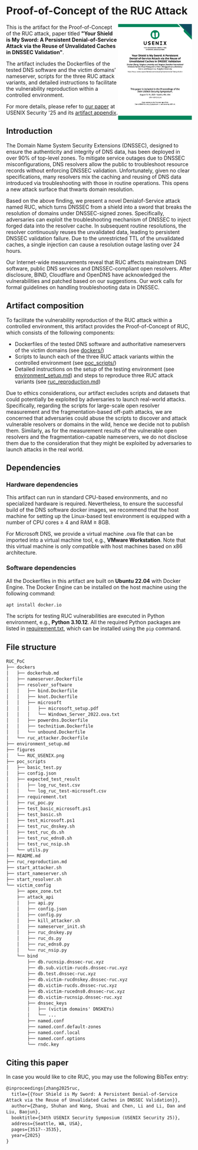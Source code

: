 # Proof-of-Concept of the RUC Attack

<p><a href="https://www.usenix.org/conference/usenixsecurity25/presentation/zhang-shuhan"><img alt="RUC thumbnail" align="right" width="200" src="figures/RUC_USENIX.png"></a></p>

This is the artifact for the Proof-of-Concept of the RUC attack, paper titled **"Your Shield is My Sword: A Persistent Denial-of-Service Attack via the Reuse of Unvalidated Caches in DNSSEC Validation"**.

The artifact includes the Dockerfiles of the tested DNS software and the victim domains’ nameserver, scripts for the three RUC attack variants, and detailed instructions to facilitate the vulnerability reproduction within a controlled environment.

For more details, please refer to [our paper](https://www.usenix.org/conference/usenixsecurity25/presentation/zhang-shuhan) at USENIX Security '25 and its [artifact appendix](https://secartifacts.github.io/usenixsec2025/appendix-files/sec25cycle2ae-final10.pdf).

## Introduction
The Domain Name System Security Extensions (DNSSEC), designed to ensure the authenticity and integrity of DNS data, has been deployed in over 90% of top-level zones. To mitigate service outages due to DNSSEC misconfigurations, DNS resolvers allow the public to troubleshoot resource records without enforcing DNSSEC validation. Unfortunately, given no clear specifications, many resolvers mix the caching and reusing of DNS data introduced via troubleshooting with those in routine operations. This opens a new attack surface that thwarts domain resolution. 

Based on the above finding, we present a novel Denialof-Service attack named RUC, which turns DNSSEC from a shield into a sword that breaks the resolution of domains under DNSSEC-signed zones. Specifically, adversaries can exploit the troubleshooting mechanism of DNSSEC to inject forged data into the resolver cache. In subsequent routine resolutions, the resolver continuously reuses the unvalidated data, leading to persistent DNSSEC validation failure. Due to the unrestricted TTL of the unvalidated caches, a single injection can cause a resolution outage lasting over 24 hours.

Our Internet-wide measurements reveal that RUC affects mainstream DNS software, public DNS services and DNSSEC-compliant open resolvers. After disclosure, BIND, Cloudflare and OpenDNS have acknowledged the vulnerabilities and patched based on our suggestions. Our work calls for formal guidelines on handling troubleshooting data in DNSSEC.

## Artifact composition
To facilitate the vulnerability reproduction of the RUC attack within a controlled environment, this artifact provides the Proof-of-Concept of RUC, which consists of the following components:
- Dockerfiles of the tested DNS software and authoritative nameservers of the victim domains (see [dockers/](dockers/))
- Scripts to launch each of the three RUC attack variants within the controlled environment (see [poc_scripts/](poc_scripts/))
- Detailed instructions on the setup of the testing environment (see [environment_setup.md](environment_setup.md)) and steps to reproduce three RUC attack variants (see [ruc_reproduction.md](ruc_reproduction.md))

Due to ethics considerations, our artifact excludes scripts and datasets that could potentially be exploited by adversaries to launch real-world attacks. Specifically, regarding the scripts for large-scale open resolver measurement and the fragmentation-based off-path attacks, we are concerned that adversaries could abuse the scripts to discover and attack vulnerable resolvers or domains in the wild, hence we decide not to publish them. Similarly, as for the measurement results of the vulnerable open resolvers and the fragmentation-capable nameservers, we do not disclose them due to the consideration that they might be exploited by adversaries to launch attacks in the real world.

## Dependencies
### Hardware dependencies
This artifact can run in standard CPU-based environments, and no specialized hardware is required. Nevertheless, to ensure the successful build of the DNS software docker images, we recommend that the host machine for setting up the Linux-based test environment is equipped with a number of CPU cores ≥ 4 and RAM ≥ 8GB.

For Microsoft DNS, we provide a virtual machine .ova file that can be imported into a virtual machine tool, e.g., **VMware Workstation**. Note that this virtual machine is only compatible with host machines based on x86 architecture.

### Software dependencies
All the Dockerfiles in this artifact are built on **Ubuntu 22.04** with Docker Engine. The Docker Engine can be installed on the host machine using the following command:
```bash
apt install docker.io
```

The scripts for testing RUC vulnerabilities are executed in Python environment, e.g., **Python 3.10.12**. All the required Python packages are listed in [requirement.txt](poc_scripts/requirement.txt), which can be installed using the `pip` command. 

## File structure
```
RUC_PoC
├── dockers
│   ├── dockerhub.md
│   ├── nameserver.Dockerfile
│   ├── resolver_software
│   │   ├── bind.Dockerfile
│   │   ├── knot.Dockerfile
│   │   ├── microsoft
│   │   │   ├── microsoft_setup.pdf
│   │   │   └── Windows_Server_2022.ova.txt
│   │   ├── powerdns.Dockerfile
│   │   ├── technitium.Dockerfile
│   │   └── unbound.Dockerfile
│   └── ruc_attacker.Dockerfile
├── environment_setup.md
├── figures
│   └── RUC_USENIX.png
├── poc_scripts
│   ├── basic_test.py
│   ├── config.json
│   ├── expected_test_result
│   │   ├── log_ruc_test.csv
│   │   └── log_ruc_test-microsoft.csv
│   ├── requirement.txt
│   ├── ruc_poc.py
│   ├── test_basic_microsoft.ps1
│   ├── test_basic.sh
│   ├── test_microsoft.ps1
│   ├── test_ruc_dnskey.sh
│   ├── test_ruc_ds.sh
│   ├── test_ruc_edns0.sh
│   ├── test_ruc_nsip.sh
│   └── utils.py
├── README.md
├── ruc_reproduction.md
├── start_attacker.sh
├── start_nameserver.sh
├── start_resolver.sh
└── victim_config
    ├── apex_zone.txt
    ├── attack_api
    │   ├── api.py
    │   ├── config.json
    │   ├── config.py
    │   ├── kill_attacker.sh
    │   ├── nameserver_init.sh
    │   ├── ruc_dnskey.py
    │   ├── ruc_ds.py
    │   ├── ruc_edns0.py
    │   └── ruc_nsip.py
    └── bind
        ├── db.rucnsip.dnssec-ruc.xyz
        ├── db.sub.victim-rucds.dnssec-ruc.xyz
        ├── db.test.dnssec-ruc.xyz
        ├── db.victim-rucdnskey.dnssec-ruc.xyz
        ├── db.victim-rucds.dnssec-ruc.xyz
        ├── db.victim-rucedns0.dnssec-ruc.xyz
        ├── db.victim-rucnsip.dnssec-ruc.xyz
        ├── dnssec_keys
        │   ├── (victim domains' DNSKEYs)
        │   └── ...
        ├── named.conf
        ├── named.conf.default-zones
        ├── named.conf.local
        ├── named.conf.options
        └── rndc.key
```

## Citing this paper
In case you would like to cite RUC, you may use the following BibTex entry:

```
@inproceedings{zhang2025ruc,
  title={{Your Shield is My Sword: A Persistent Denial-of-Service Attack via the Reuse of Unvalidated Caches in DNSSEC Validation}},
  author={Zhang, Shuhan and Wang, Shuai and Chen, Li and Li, Dan and Liu, Baojun},
  booktitle={34th USENIX Security Symposium (USENIX Security 25)},
  address={Seattle, WA, USA},
  pages={3517--3535},
  year={2025}
}
```